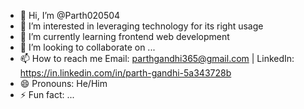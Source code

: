 - 👋 Hi, I’m @Parth020504
- 👀 I’m interested in leveraging technology for its right usage
- 🌱 I’m currently learning frontend web development
- 💞️ I’m looking to collaborate on ...
- 📫 How to reach me Email: parthgandhi365@gmail.com | LinkedIn: https://in.linkedin.com/in/parth-gandhi-5a343728b
- 😄 Pronouns: He/Him
- ⚡ Fun fact: ...

<!---
Parth020504/Parth020504 is a ✨ special ✨ repository because its `README.md` (this file) appears on your GitHub profile.
You can click the Preview link to take a look at your changes.
--->

